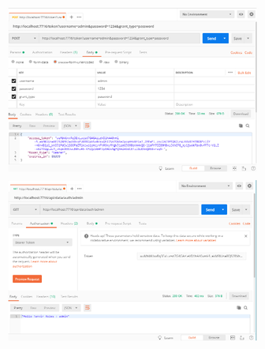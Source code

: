 
![alt text](https://github.com/tanvirstreame/TokenBased/blob/master/Snapshot/getAdminToken.PNG)

![alt text](https://github.com/tanvirstreame/TokenBased/blob/master/Snapshot/getAdminLogIn.PNG)

